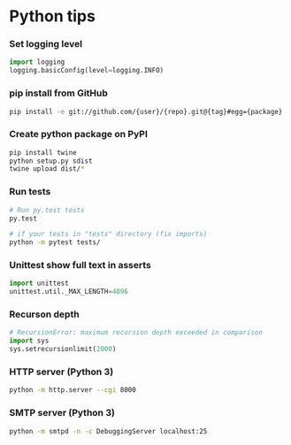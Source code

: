 # Python tips

### Set logging level
```Python
import logging
logging.basicConfig(level=logging.INFO)
```

### pip install from GitHub
```Bash
pip install -e git://github.com/{user}/{repo}.git@{tag}#egg={package}
```

### Create python package on PyPI
```Bash
pip install twine
python setup.py sdist
twine upload dist/*
```

### Run tests
```Bash
# Run py.test tests
py.test

# if your tests in "tests" directory (fix imports)
python -m pytest tests/
```

### Unittest show full text in asserts
```Python
import unittest
unittest.util._MAX_LENGTH=4096
```

### Recurson depth
```Python
# RecursionError: maximum recursion depth exceeded in comparison
import sys
sys.setrecursionlimit(2000)
```

### HTTP server (Python 3)
```Bash
python -m http.server --cgi 8000
```

### SMTP server (Python 3)
```Bash
python -m smtpd -n -c DebuggingServer localhost:25
```
